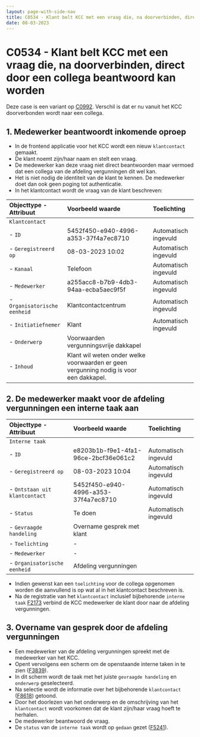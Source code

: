 ```yaml
---
layout: page-with-side-nav
title: C0534 - Klant belt KCC met een vraag die, na doorverbinden, direct door een collega beantwoord kan worden
date: 08-03-2023
---
```


# C0534 - Klant belt KCC met een vraag die, na doorverbinden, direct door een collega beantwoord kan worden

Deze case is een variant op [C0992](./0992.md).
Verschil is dat er nu vanuit het KCC doorverbonden wordt naar een collega.

## 1. Medewerker beantwoordt inkomende oproep

- In de frontend applicatie voor het KCC wordt een nieuw `klantcontact` gemaakt.
- De klant noemt zijn/haar naam en stelt een vraag.
- De medewerker kan deze vraag niet direct beantwoorden maar vermoed dat een collega van de afdeling vergunningen dit wel kan.
- Het is niet nodig de identiteit van de klant te kennen. De medewerker doet dan ook geen poging tot authenticatie.
- In het klantcontact wordt de vraag van de klant beschreven:

| Objecttype - Attribuut | Voorbeeld waarde | Toelichting |
| :----------- | :----------- | :----------- |
| `Klantcontact` | | |
| - `ID` | 5452f450-e940-4996-a353-37f4a7ec8710 | Automatisch ingevuld |
| - `Geregistreerd op` | 08-03-2023 10:02 | Automatisch ingevuld |
| - `Kanaal` | Telefoon | Automatisch ingevuld | 
| - `Medewerker` | a255acc8-b7b9-4db3-94aa-ecba5aec9f5f | Automatisch ingevuld |
| - `Organisatorische eenheid` | Klantcontactcentrum | Automatisch ingevuld |
| - `Initiatiefnemer` | Klant | Automatisch ingevuld |
| - `Onderwerp` | Voorwaarden vergunningsvrije dakkapel | |
| - `Inhoud` | Klant wil weten onder welke voorwaarden er geen vergunning nodig is voor een dakkapel. | |

## 2. De medewerker maakt voor de afdeling vergunningen een interne taak aan

| Objecttype - Attribuut | Voorbeeld waarde | Toelichting |
| :----------- | :----------- | :----------- |
| `Interne taak` | | |
| - `ID` | e8203b1b-f9e1-4fa1-96ce-2bcf36e061c2 | Automatisch ingevuld |
| - `Geregistreerd op` | 08-03-2023 10:04 | Automatisch ingevuld |
| - `Ontstaan uit klantcontact` | 5452f450-e940-4996-a353-37f4a7ec8710 | Automatisch ingevuld |
| - `Status` | Te doen | Automatisch ingevuld | 
| - `Gevraagde handeling` | Overname gesprek met klant |
| - `Toelichting` | - |
| - `Medewerker` | - |  |
| - `Organisatorische eenheid` | Afdeling vergunningen |  |

- Indien gewenst kan een `toelichting` voor de collega opgenomen worden die aanvullend is op wat al in het klantcontact beschreven is.
- Na de registratie van het `klantcontact` inclusief bijbehorende `interne taak` [F2173](./2173.md) verbind de KCC medewerker de klant door naar de afdeling vergunningen.

## 3. Overname van gesprek door de afdeling vergunningen

- Een medewerker van de afdeling vergunningen spreekt met de medewerker van het KCC.
- Opent vervolgens een scherm om de openstaande interne taken in te zien ([F3839](./3839.md)).
- In dit scherm wordt de taak met het juiste `gevraagde handeling` en `onderwerp` geselecteerd.
- Na selectie wordt de informatie over het bijbehorende `klantcontact` ([F8618](./8618.md)) getoond.
- Door het doorlezen van het onderwerp en de omschrijving van het `klantcontact` wordt voorkomen dat de klant zijn/haar vraag hoeft te herhalen.
- De medewerker beantwoord de vraag.
- De `status` van de `interne taak` wordt op `gedaan` gezet ([F5241](./5241.md)).
